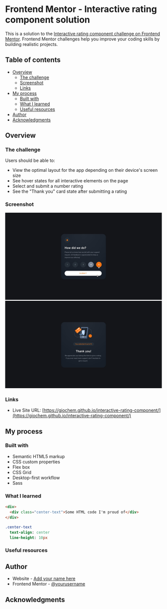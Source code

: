 # Frontend Mentor - Interactive rating component solution

This is a solution to the [Interactive rating component challenge on Frontend Mentor](https://www.frontendmentor.io/challenges/interactive-rating-component-koxpeBUmI). Frontend Mentor challenges help you improve your coding skills by building realistic projects.

## Table of contents

- [Overview](#overview)
  - [The challenge](#the-challenge)
  - [Screenshot](#screenshot)
  - [Links](#links)
- [My process](#my-process)
  - [Built with](#built-with)
  - [What I learned](#what-i-learned)
  - [Useful resources](#useful-resources)
- [Author](#author)
- [Acknowledgments](#acknowledgments)

## Overview

### The challenge

Users should be able to:

- View the optimal layout for the app depending on their device's screen size
- See hover states for all interactive elements on the page
- Select and submit a number rating
- See the "Thank you" card state after submitting a rating

### Screenshot

![](./design/active-states.jpg)
![](./design/desktop-thank-you-state.jpg)

### Links

- Live Site URL: [https://giochem.github.io/interactive-rating-component/](https://giochem.github.io/interactive-rating-component/)

## My process

### Built with

- Semantic HTML5 markup
- CSS custom properties
- Flex box
- CSS Grid
- Desktop-first workflow
- Sass

### What I learned

```html
<div>
  <div class="center-text">Some HTML code I'm proud of</div>
</div>
```

```sass
.center-text
  text-align: center
  line-height: 10px
```

### Useful resources

## Author

- Website - [Add your name here](https://www.your-site.com)
- Frontend Mentor - [@yourusername](https://www.frontendmentor.io/profile/yourusername)

## Acknowledgments
